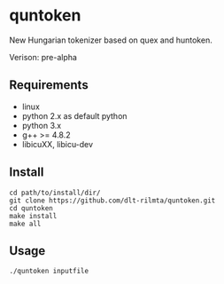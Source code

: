 # quntoken

New Hungarian tokenizer based on quex and huntoken.

Verison: pre-alpha

## Requirements

* linux
* python 2.x as default python
* python 3.x
* g++ >= 4.8.2
* libicuXX, libicu-dev

## Install

    cd path/to/install/dir/
    git clone https://github.com/dlt-rilmta/quntoken.git
    cd quntoken
    make install
    make all

## Usage

    ./quntoken inputfile




